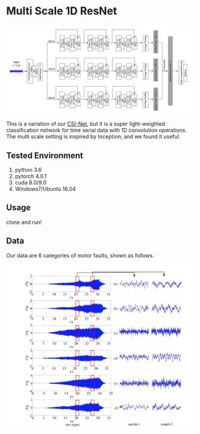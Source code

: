 # Multi Scale 1D ResNet

![NetWork](figs/network.png)

This is a variation of our [CSI-Net](https://github.com/geekfeiw/CSI-Net), but it is a super light-weighted classification network for time serial data with 1D convolution operations. The multi scale setting is inspired by Inception, and we found it useful.

## Tested Environment
1. python 3.6
1. pytorch 4.0.1
2. cuda 8.0/9.0
3. Windows7/Ubuntu 16.04

## Usage
clone and run!

## Data
Our data are 6 categories of motor faults, shown as follows.

![NetWork](figs/data.png)
